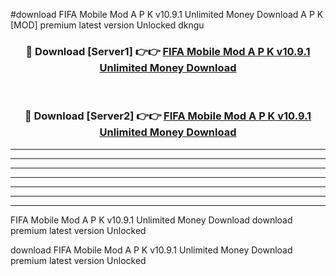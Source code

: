 #download FIFA Mobile Mod A P K v10.9.1 Unlimited Money Download A P K [MOD] premium latest version Unlocked dkngu 



<div align="center">
<h3>🔴 Download [Server1] 👉👉 <a href="https://apkdownload-94cd0.web.app/">FIFA Mobile Mod A P K v10.9.1 Unlimited Money Download</a></h3><br>

<h3>🔴 Download [Server2] 👉👉 <a href="https://apkdownload-94cd0.web.app/">FIFA Mobile Mod A P K v10.9.1 Unlimited Money Download</a></h3>
</div>





----------------------------------------------------------

----------------------------------------------------------

----------------------------------------------------------

----------------------------------------------------------

----------------------------------------------------------

----------------------------------------------------------

----------------------------------------------------------

FIFA Mobile Mod A P K v10.9.1 Unlimited Money Download download premium latest version Unlocked

download FIFA Mobile Mod A P K v10.9.1 Unlimited Money Download premium latest version Unlocked
